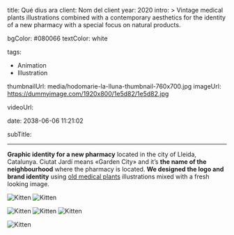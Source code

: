 title: Qué dius ara
client: Nom del client
year: 2020
intro: > 
	Vintage medical plants illustrations combined with a contemporary aesthetics for the identity of a new pharmacy with a special focus on natural products.

bgColor: 		#080066 
textColor: 	white

tags:
  - Animation
  - Illustration

thumbnailUrl: media/hodomarie-la-lluna-thumbnail-760x700.jpg
imageUrl: https://dummyimage.com/1920x800/1e5d82/1e5d82.jpg

videoUrl: 

date: 2038-06-06 11:21:02

subTitle: 

---
**Graphic identity for a new pharmacy** located in the city of Lleida, Catalunya.
Ciutat Jardí means «Garden City» and it’s **the name of the neighbourhood** where the pharmacy is located.
**We designed the logo and brand identity** using [old medical plants](#) illustrations mixed with a fresh looking image.


<div class="gallery">

![Kitten](https://dummyimage.com/800x500/1e5d82/1e5d82.jpg "x2")
![Kitten](https://dummyimage.com/800x500/1e5d82/1e5d82.jpg "x2")
</div>


<div class="gallery">

![Kitten](https://dummyimage.com/600/1e5d82/1e5d82.jpg "x3")
![Kitten](https://dummyimage.com/600/1e5d82/1e5d82.jpg "x3")
![Kitten](https://dummyimage.com/600/1e5d82/1e5d82.jpg "x3")
</div>

<div class="gallery">

![Kitten](https://dummyimage.com/1200x400/1e5d82/1e5d82.jpg "x1")
</div>
